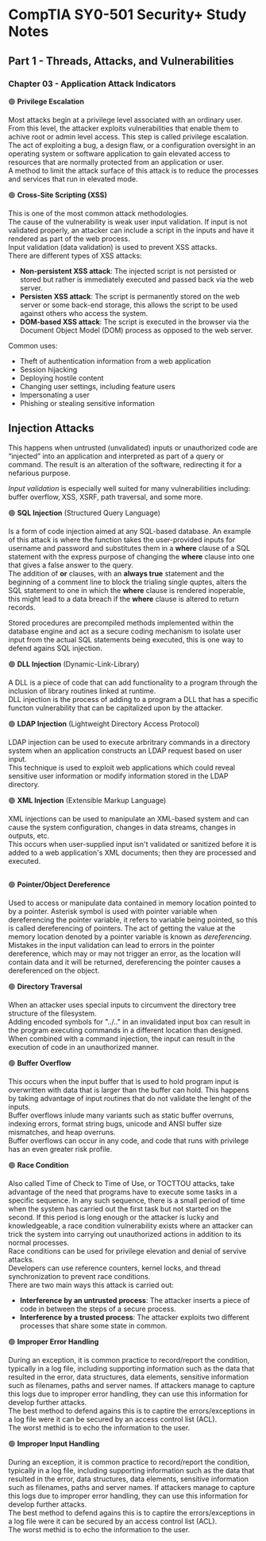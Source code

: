 # CompTIA SY0-501 Security+ Study Notes

## Part 1 - Threads, Attacks, and Vulnerabilities  
### Chapter 03 - Application Attack Indicators 


🟢 **Privilege Escalation**  

Most attacks begin at a privilege level associated with an ordinary user. From this level, the attacker exploits vulnerabilities that enable them to achive root or admin level access. This step is called privilege escalation.  
The act of exploiting a bug, a design flaw, or a configuration oversight in an operating system or software application to gain elevated access to resources that are normally protected from an application or user.  
A method to limit the attack surface of this attack is to reduce the processes and services that run in elevated mode.  

🟢 **Cross-Site Scripting (XSS)**  

This is one of the most common attack methodologies.   
The cause of the vulnerability is weak user input validation. If input is not validated properly, an attacker can include a script in the inputs and have it rendered as part of the web process.  
Input validation (data validation) is used to prevent XSS attacks.  
There are different types of XSS attacks:  
  * **Non-persistent XSS attack**: The injected script is not persisted or stored but rather is immediately executed and passed back via the web server.
  * **Persisten XSS attack**: The script is permanently stored on the web server or some back-end storage, this allows the script to be used against others who access the system.
  * **DOM-based XSS attack**: The script is executed in the browser via the Document Object Model (DOM) process as opposed to the web server.

Common uses:
  * Theft of authentication information from a web application
  * Session hijacking
  * Deploying hostile content
  * Changing user settings, including feature users
  * Impersonating a user
  * Phishing or stealing sensitive information  

## **Injection Attacks**  

This happens when untrusted (unvalidated) inputs or unauthorized code are “injected” into an application and interpreted as part of a query or command. The result is an alteration of the software, redirecting it for a nefarious purpose.  

*Input validation* is especially well suited for many vulnerabilities including: buffer overflow, XSS, XSRF, path traversal, and some more.

🟢 **SQL Injection**  (Structured Query Language)  

Is a form of code injection aimed at any SQL-based database. 
An example of this attack is where the function takes the user-provided inputs for username and password and substitutes them in a **where** clause of a SQL statement with the express purpose of changing the **where** clause into one that gives a false answer to the query.  
The addition of **or** clauses, with an **always true** statement and the beginning of a comment line to block the trialing single quptes, alters the SQL statement to one in which the **where** clause is rendered inoperable, this might lead to a data breach if the **where** clause is altered to return records.  

Stored procedures are precompiled methods implemented within the database engine and act as a secure coding mechanism to isolate user input from the actual SQL statements being executed, this is one way to defend agains SQL injection.  

🟢 **DLL Injection**  (Dynamic-Link-Library)  

A DLL is a piece of code that can add functionality to a program through the inclusion of library routines linked at runtime.  
DLL injection is the process of adding to a program a DLL that has a specific functon vulnerability that can be capitalized upon by the attacker.  

🟢 **LDAP Injection**  (Lightweight Directory Access Protocol)  

LDAP injection can be used to execute arbritrary commands in a directory system when an application constructs an LDAP request based on user input.  
This technique is used to exploit web applications which could reveal sensitive user information or modify information stored in the LDAP directory.  

🟢 **XML Injection**  (Extensible Markup Language)  

XML injections can be used to manipulate an XML-based system and can cause the system configuration, changes in data streams, changes in outputs, etc.  
This occurs when user-supplied input isn't validated or sanitized before it is added to a web application's XML documents; then they are processed and executed.  

##

🟢 **Pointer/Object Dereference**  

Used to access or manipulate data contained in memory location pointed to by a pointer. Asterisk symbol is used with pointer variable when dereferencing the pointer variable, it refers to variable being pointed, so this is called dereferencing of pointers.
The act of getting the value at the memory location denoted by a pointer variable is known as *dereferencing*.  
Mistakes in the input validation can lead to errors in the pointer dereference, which may or may not trigger an error, as the location will contain data and it will be returned, dereferencing the pointer causes a dereferenced on the object.  

🟢 **Directory Traversal**  

When an attacker uses special inputs to circumvent the directory tree structure of the filesystem.  
Adding encoded symbols for "../.." in an invalidated input box can result in the program executing commands in a different location than designed.  
When combined with a command injection, the input can result in the execution of code in an unauthorized manner.  

🟢 **Buffer Overflow**  

This occurs when the input buffer that is used to hold program input is overwritten with data that is larger than the buffer can hold. This happens by taking advantage of input routines that do not validate the lenght of the inputs.  
Buffer overflows inlude many variants such as static buffer overruns, indexing errors, format string bugs, unicode and ANSI buffer size mismatches, and heap overruns.  
Buffer overflows can occur in any code, and code that runs with privilege has an even greater risk profile.  

🟢 **Race Condition**  

Also called Time of Check to Time of Use, or TOCTTOU attacks, take advantage of the need that programs have to execute some tasks in a specific sequence. In any such sequence, there is a small period of time when the system has carried out the first task but not started on the second. If this period is long enough or the attacker is lucky and knowledgeable, a race condition vulnerability exists where an attacker can trick the system into carrying out unauthorized actions in addition to its normal processes.  
Race conditions can be used for privilege elevation and denial of servive attacks.  
Developers can use reference counters, kernel locks, and thread synchronization to prevent race conditions.  
There are two main ways this attack is carried out:
   * **Interference by an untrusted process**: The attacker inserts a piece of code in between the steps of a secure process.
   * **Interference by a trusted process**: The attacker exploits two different processes that share some state in common.

🟢 **Improper Error Handling**  

During an exception, it is common practice to record/report the condition, typically in a log file, including supporting information such as the data that resulted in the error, data structures, data elements, sensitive information such as filenames, paths and server names. If attackers manage to capture this logs due to improper error handling, they can use this information for develop further attacks.  
The best method to defend agains this is to captire the errors/exceptions in a log file were it can be secured by an access control list (ACL).  
The worst methid is to echo the information to the user.  

🟢 **Improper Input Handling**  

During an exception, it is common practice to record/report the condition, typically in a log file, including supporting information such as the data that resulted in the error, data structures, data elements, sensitive information such as filenames, paths and server names. If attackers manage to capture this logs due to improper error handling, they can use this information for develop further attacks.  
The best method to defend agains this is to captire the errors/exceptions in a log file were it can be secured by an access control list (ACL).  
The worst methid is to echo the information to the user.  

